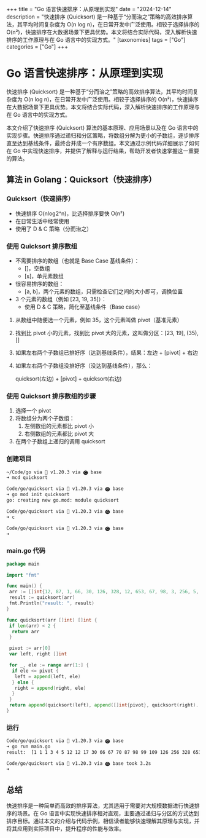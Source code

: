 +++
title = "Go 语言快速排序：从原理到实现"
date = "2024-12-14"
description = "快速排序 (Quicksort) 是一种基于“分而治之”策略的高效排序算法，其平均时间复杂度为 O(n log n)，在日常开发中广泛使用。相较于选择排序的 O(n²)，快速排序在大数据场景下更具优势。本文将结合实际代码，深入解析快速排序的工作原理与在 Go 语言中的实现方式。"
[taxonomies]
tags = ["Go"]
categories = ["Go"]
+++

# Go 语言快速排序：从原理到实现

快速排序 (Quicksort) 是一种基于“分而治之”策略的高效排序算法，其平均时间复杂度为 O(n log n)，在日常开发中广泛使用。相较于选择排序的 O(n²)，快速排序在大数据场景下更具优势。本文将结合实际代码，深入解析快速排序的工作原理与在 Go 语言中的实现方式。

本文介绍了快速排序 (Quicksort) 算法的基本原理、应用场景以及在 Go 语言中的实现步骤。快速排序通过递归和分区策略，将数组分解为更小的子数组，逐步排序直至达到基线条件，最终合并成一个有序数组。本文通过示例代码详细展示了如何在 Go 中实现快速排序，并提供了解释与运行结果，帮助开发者快速掌握这一重要的算法。

## 算法 in Golang：Quicksort（快速排序）

### Quicksort（快速排序）

- 快速排序 O(nlog2^n)，比选择排序要快 O(n²)
- 在日常生活中经常使用
- 使用了 D & C 策略（分而治之）

### 使用 Quicksort 排序数组

- 不需要排序的数组（也就是 Base Case 基线条件）：
  - []，空数组
  - [s]，单元素数组
- 很容易排序的数组：
  - [a, b]，两个元素的数组，只需检查它们之间的大小即可，调换位置
- 3 个元素的数组（例如 [23, 19, 35]）：
  - 使用 D & C 策略，简化至基线条件（Base case）

1. 从数组中随便选一个元素，例如 35，这个元素叫做 pivot（基准元素）

2. 找到比 pivot 小的元素，找到比 pivot 大的元素，这叫做分区：[23, 19], (35), []

3. 如果左右两个子数组已排好序（达到基线条件），结果：左边 + [pivot] + 右边

4. 如果左右两个子数组没排好序（没达到基线条件），那么：

   quicksort(左边) + [pivot] + quicksort(右边)

### 使用 Quicksort 排序数组的步骤

1. 选择一个 pivot
2. 将数组分为两个子数组：
   1. 左侧数组的元素都比 pivot 小
   2. 右侧数组的元素都比 pivot 大
3. 在两个子数组上递归的调用 quicksort

### 创建项目

```bash
~/Code/go via 🐹 v1.20.3 via 🅒 base
➜ mcd quicksort

Code/go/quicksort via 🐹 v1.20.3 via 🅒 base
➜ go mod init quicksort
go: creating new go.mod: module quicksort

Code/go/quicksort via 🐹 v1.20.3 via 🅒 base
➜ c

Code/go/quicksort via 🐹 v1.20.3 via 🅒 base
➜

```

### main.go 代码

```go
package main

import "fmt"

func main() {
 arr := []int{12, 87, 1, 66, 30, 126, 328, 12, 653, 67, 98, 3, 256, 5, 1, 1, 99, 109, 17, 70, 4}
 result := quicksort(arr)
 fmt.Println("result: ", result)
}

func quicksort(arr []int) []int {
 if len(arr) < 2 {
  return arr
 }

 pivot := arr[0]
 var left, right []int

 for _, ele := range arr[1:] {
  if ele <= pivot {
   left = append(left, ele)
  } else {
   right = append(right, ele)
  }
 }
 return append(quicksort(left), append([]int{pivot}, quicksort(right)...)...)
}

```

### 运行

```bash
Code/go/quicksort via 🐹 v1.20.3 via 🅒 base 
➜ go run main.go       
result:  [1 1 1 3 4 5 12 12 17 30 66 67 70 87 98 99 109 126 256 328 653]

Code/go/quicksort via 🐹 v1.20.3 via 🅒 base took 3.2s 
➜ 

```

## 总结

快速排序是一种简单而高效的排序算法，尤其适用于需要对大规模数据进行快速排序的场景。在 Go 语言中实现快速排序相对直观，主要通过递归与分区的方式达到排序目标。通过本文的介绍与代码示例，相信读者能够快速理解其原理与实现，并将其应用到实际项目中，提升程序的性能与效率。
